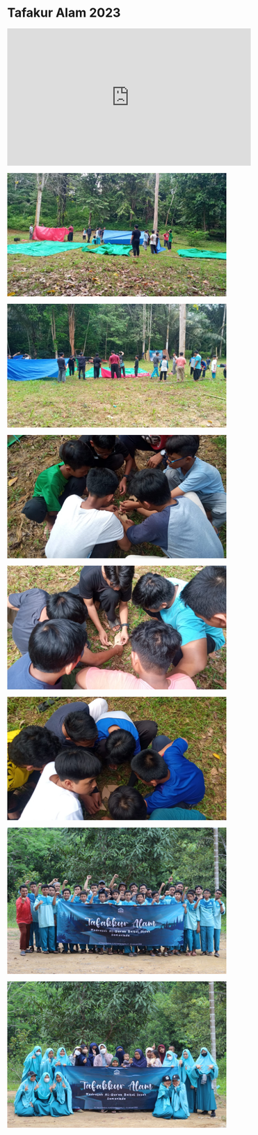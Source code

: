 # Tafakur Alam 2023

<iframe
  width="560"
  height="315"
  src="https://www.youtube.com/embed/3cACfuhVoN0"
  title="YouTube video player"
  frameborder="0"
  allow="accelerometer; autoplay; clipboard-write; encrypted-media; gyroscope; picture-in-picture; web-share"
  allowfullscreen
></iframe>

![](../gambar/tafakur-alam/mendirikan-tenda.jpeg)

![](../gambar/tafakur-alam/mendirikan-tenda-2.jpeg)

![](../gambar/tafakur-alam/puzzle.jpeg)

![](../gambar/tafakur-alam/puzzle-2.jpeg)

![](../gambar/tafakur-alam/puzzle-3.jpeg)

![](../gambar/tafakur-alam/putra.jpeg)

![](../gambar/tafakur-alam/putri.jpeg)
